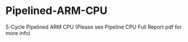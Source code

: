 # Pipelined-ARM-CPU
5-Cycle Pipelined ARM CPU
(Please see Pipeline CPU Full Report pdf for more info)
